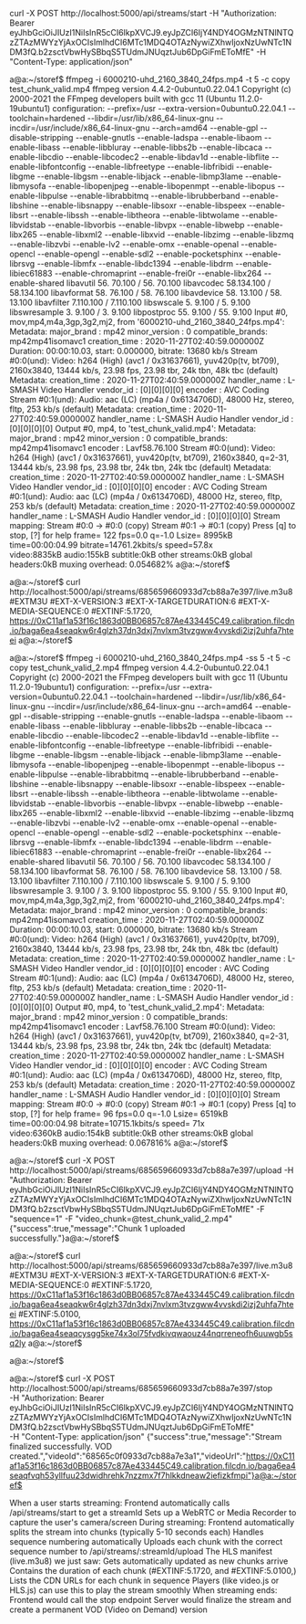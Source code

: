 curl -X POST http://localhost:5000/api/streams/start -H "Authorization: Bearer eyJhbGciOiJIUzI1NiIsInR5cCI6IkpXVCJ9.eyJpZCI6IjY4NDY4OGMzNTNlNTQzZTAzMWYzYjAxOCIsImlhdCI6MTc1MDQ4OTAzNywiZXhwIjoxNzUwNTc1NDM3fQ.b2zsctVbwHySBbqS5TUdmJNUqztJub6DpGiFmEToMfE" -H "Content-Type: application/json"






a@a:~/storef$ ffmpeg -i 6000210-uhd_2160_3840_24fps.mp4 -t 5 -c copy test_chunk_valid.mp4
ffmpeg version 4.4.2-0ubuntu0.22.04.1 Copyright (c) 2000-2021 the FFmpeg developers
  built with gcc 11 (Ubuntu 11.2.0-19ubuntu1)
  configuration: --prefix=/usr --extra-version=0ubuntu0.22.04.1 --toolchain=hardened --libdir=/usr/lib/x86_64-linux-gnu --incdir=/usr/include/x86_64-linux-gnu --arch=amd64 --enable-gpl --disable-stripping --enable-gnutls --enable-ladspa --enable-libaom --enable-libass --enable-libbluray --enable-libbs2b --enable-libcaca --enable-libcdio --enable-libcodec2 --enable-libdav1d --enable-libflite --enable-libfontconfig --enable-libfreetype --enable-libfribidi --enable-libgme --enable-libgsm --enable-libjack --enable-libmp3lame --enable-libmysofa --enable-libopenjpeg --enable-libopenmpt --enable-libopus --enable-libpulse --enable-librabbitmq --enable-librubberband --enable-libshine --enable-libsnappy --enable-libsoxr --enable-libspeex --enable-libsrt --enable-libssh --enable-libtheora --enable-libtwolame --enable-libvidstab --enable-libvorbis --enable-libvpx --enable-libwebp --enable-libx265 --enable-libxml2 --enable-libxvid --enable-libzimg --enable-libzmq --enable-libzvbi --enable-lv2 --enable-omx --enable-openal --enable-opencl --enable-opengl --enable-sdl2 --enable-pocketsphinx --enable-librsvg --enable-libmfx --enable-libdc1394 --enable-libdrm --enable-libiec61883 --enable-chromaprint --enable-frei0r --enable-libx264 --enable-shared
  libavutil      56. 70.100 / 56. 70.100
  libavcodec     58.134.100 / 58.134.100
  libavformat    58. 76.100 / 58. 76.100
  libavdevice    58. 13.100 / 58. 13.100
  libavfilter     7.110.100 /  7.110.100
  libswscale      5.  9.100 /  5.  9.100
  libswresample   3.  9.100 /  3.  9.100
  libpostproc    55.  9.100 / 55.  9.100
Input #0, mov,mp4,m4a,3gp,3g2,mj2, from '6000210-uhd_2160_3840_24fps.mp4':
  Metadata:
    major_brand     : mp42
    minor_version   : 0
    compatible_brands: mp42mp41isomavc1
    creation_time   : 2020-11-27T02:40:59.000000Z
  Duration: 00:00:10.03, start: 0.000000, bitrate: 13680 kb/s
  Stream #0:0(und): Video: h264 (High) (avc1 / 0x31637661), yuv420p(tv, bt709), 2160x3840, 13444 kb/s, 23.98 fps, 23.98 tbr, 24k tbn, 48k tbc (default)
    Metadata:
      creation_time   : 2020-11-27T02:40:59.000000Z
      handler_name    : L-SMASH Video Handler
      vendor_id       : [0][0][0][0]
      encoder         : AVC Coding
  Stream #0:1(und): Audio: aac (LC) (mp4a / 0x6134706D), 48000 Hz, stereo, fltp, 253 kb/s (default)
    Metadata:
      creation_time   : 2020-11-27T02:40:59.000000Z
      handler_name    : L-SMASH Audio Handler
      vendor_id       : [0][0][0][0]
Output #0, mp4, to 'test_chunk_valid.mp4':
  Metadata:
    major_brand     : mp42
    minor_version   : 0
    compatible_brands: mp42mp41isomavc1
    encoder         : Lavf58.76.100
  Stream #0:0(und): Video: h264 (High) (avc1 / 0x31637661), yuv420p(tv, bt709), 2160x3840, q=2-31, 13444 kb/s, 23.98 fps, 23.98 tbr, 24k tbn, 24k tbc (default)
    Metadata:
      creation_time   : 2020-11-27T02:40:59.000000Z
      handler_name    : L-SMASH Video Handler
      vendor_id       : [0][0][0][0]
      encoder         : AVC Coding
  Stream #0:1(und): Audio: aac (LC) (mp4a / 0x6134706D), 48000 Hz, stereo, fltp, 253 kb/s (default)
    Metadata:
      creation_time   : 2020-11-27T02:40:59.000000Z
      handler_name    : L-SMASH Audio Handler
      vendor_id       : [0][0][0][0]
Stream mapping:
  Stream #0:0 -> #0:0 (copy)
  Stream #0:1 -> #0:1 (copy)
Press [q] to stop, [?] for help
frame=  122 fps=0.0 q=-1.0 Lsize=    8995kB time=00:00:04.99 bitrate=14761.2kbits/s speed=57.8x    
video:8835kB audio:155kB subtitle:0kB other streams:0kB global headers:0kB muxing overhead: 0.054682%
a@a:~/storef$ 



















a@a:~/storef$ curl http://localhost:5000/api/streams/685659660933d7cb88a7e397/live.m3u8
#EXTM3U
#EXT-X-VERSION:3
#EXT-X-TARGETDURATION:6
#EXT-X-MEDIA-SEQUENCE:0
#EXTINF:5.1720,
https://0xC11af1a53f16c1863d0BB06857c87Ae433445C49.calibration.filcdn.io/baga6ea4seaqkw6r4glzh37dn3dxj7nvlxm3tvzgww4vvskdi2izj2uhfa7hteei
a@a:~/storef$ 






a@a:~/storef$ ffmpeg -i 6000210-uhd_2160_3840_24fps.mp4 -ss 5 -t 5 -c copy test_chunk_valid_2.mp4
ffmpeg version 4.4.2-0ubuntu0.22.04.1 Copyright (c) 2000-2021 the FFmpeg developers
  built with gcc 11 (Ubuntu 11.2.0-19ubuntu1)
  configuration: --prefix=/usr --extra-version=0ubuntu0.22.04.1 --toolchain=hardened --libdir=/usr/lib/x86_64-linux-gnu --incdir=/usr/include/x86_64-linux-gnu --arch=amd64 --enable-gpl --disable-stripping --enable-gnutls --enable-ladspa --enable-libaom --enable-libass --enable-libbluray --enable-libbs2b --enable-libcaca --enable-libcdio --enable-libcodec2 --enable-libdav1d --enable-libflite --enable-libfontconfig --enable-libfreetype --enable-libfribidi --enable-libgme --enable-libgsm --enable-libjack --enable-libmp3lame --enable-libmysofa --enable-libopenjpeg --enable-libopenmpt --enable-libopus --enable-libpulse --enable-librabbitmq --enable-librubberband --enable-libshine --enable-libsnappy --enable-libsoxr --enable-libspeex --enable-libsrt --enable-libssh --enable-libtheora --enable-libtwolame --enable-libvidstab --enable-libvorbis --enable-libvpx --enable-libwebp --enable-libx265 --enable-libxml2 --enable-libxvid --enable-libzimg --enable-libzmq --enable-libzvbi --enable-lv2 --enable-omx --enable-openal --enable-opencl --enable-opengl --enable-sdl2 --enable-pocketsphinx --enable-librsvg --enable-libmfx --enable-libdc1394 --enable-libdrm --enable-libiec61883 --enable-chromaprint --enable-frei0r --enable-libx264 --enable-shared
  libavutil      56. 70.100 / 56. 70.100
  libavcodec     58.134.100 / 58.134.100
  libavformat    58. 76.100 / 58. 76.100
  libavdevice    58. 13.100 / 58. 13.100
  libavfilter     7.110.100 /  7.110.100
  libswscale      5.  9.100 /  5.  9.100
  libswresample   3.  9.100 /  3.  9.100
  libpostproc    55.  9.100 / 55.  9.100
Input #0, mov,mp4,m4a,3gp,3g2,mj2, from '6000210-uhd_2160_3840_24fps.mp4':
  Metadata:
    major_brand     : mp42
    minor_version   : 0
    compatible_brands: mp42mp41isomavc1
    creation_time   : 2020-11-27T02:40:59.000000Z
  Duration: 00:00:10.03, start: 0.000000, bitrate: 13680 kb/s
  Stream #0:0(und): Video: h264 (High) (avc1 / 0x31637661), yuv420p(tv, bt709), 2160x3840, 13444 kb/s, 23.98 fps, 23.98 tbr, 24k tbn, 48k tbc (default)
    Metadata:
      creation_time   : 2020-11-27T02:40:59.000000Z
      handler_name    : L-SMASH Video Handler
      vendor_id       : [0][0][0][0]
      encoder         : AVC Coding
  Stream #0:1(und): Audio: aac (LC) (mp4a / 0x6134706D), 48000 Hz, stereo, fltp, 253 kb/s (default)
    Metadata:
      creation_time   : 2020-11-27T02:40:59.000000Z
      handler_name    : L-SMASH Audio Handler
      vendor_id       : [0][0][0][0]
Output #0, mp4, to 'test_chunk_valid_2.mp4':
  Metadata:
    major_brand     : mp42
    minor_version   : 0
    compatible_brands: mp42mp41isomavc1
    encoder         : Lavf58.76.100
  Stream #0:0(und): Video: h264 (High) (avc1 / 0x31637661), yuv420p(tv, bt709), 2160x3840, q=2-31, 13444 kb/s, 23.98 fps, 23.98 tbr, 24k tbn, 24k tbc (default)
    Metadata:
      creation_time   : 2020-11-27T02:40:59.000000Z
      handler_name    : L-SMASH Video Handler
      vendor_id       : [0][0][0][0]
      encoder         : AVC Coding
  Stream #0:1(und): Audio: aac (LC) (mp4a / 0x6134706D), 48000 Hz, stereo, fltp, 253 kb/s (default)
    Metadata:
      creation_time   : 2020-11-27T02:40:59.000000Z
      handler_name    : L-SMASH Audio Handler
      vendor_id       : [0][0][0][0]
Stream mapping:
  Stream #0:0 -> #0:0 (copy)
  Stream #0:1 -> #0:1 (copy)
Press [q] to stop, [?] for help
frame=   96 fps=0.0 q=-1.0 Lsize=    6519kB time=00:00:04.98 bitrate=10715.1kbits/s speed=  71x    
video:6360kB audio:154kB subtitle:0kB other streams:0kB global headers:0kB muxing overhead: 0.067816%
a@a:~/storef$ 









a@a:~/storef$ curl -X POST http://localhost:5000/api/streams/685659660933d7cb88a7e397/upload   -H "Authorization: Bearer eyJhbGciOiJIUzI1NiIsInR5cCI6IkpXVCJ9.eyJpZCI6IjY4NDY4OGMzNTNlNTQzZTAzMWYzYjAxOCIsImlhdCI6MTc1MDQ4OTAzNywiZXhwIjoxNzUwNTc1NDM3fQ.b2zsctVbwHySBbqS5TUdmJNUqztJub6DpGiFmEToMfE"   -F "sequence=1"   -F "video_chunk=@test_chunk_valid_2.mp4"
{"success":true,"message":"Chunk 1 uploaded successfully."}a@a:~/storef$ 










a@a:~/storef$ curl http://localhost:5000/api/streams/685659660933d7cb88a7e397/live.m3u8
#EXTM3U
#EXT-X-VERSION:3
#EXT-X-TARGETDURATION:6
#EXT-X-MEDIA-SEQUENCE:0
#EXTINF:5.1720,
https://0xC11af1a53f16c1863d0BB06857c87Ae433445C49.calibration.filcdn.io/baga6ea4seaqkw6r4glzh37dn3dxj7nvlxm3tvzgww4vvskdi2izj2uhfa7hteei
#EXTINF:5.0100,
https://0xC11af1a53f16c1863d0BB06857c87Ae433445C49.calibration.filcdn.io/baga6ea4seaqcysgg5ke74x3ol75fvdkivqwaouz44nqrreneofh6uuwgb5sq2ly
a@a:~/storef$ 

a@a:~/storef$ 



















a@a:~/storef$ curl -X POST http://localhost:5000/api/streams/685659660933d7cb88a7e397/stop \
  -H "Authorization: Bearer eyJhbGciOiJIUzI1NiIsInR5cCI6IkpXVCJ9.eyJpZCI6IjY4NDY4OGMzNTNlNTQzZTAzMWYzYjAxOCIsImlhdCI6MTc1MDQ4OTAzNywiZXhwIjoxNzUwNTc1NDM3fQ.b2zsctVbwHySBbqS5TUdmJNUqztJub6DpGiFmEToMfE" \
  -H "Content-Type: application/json"
{"success":true,"message":"Stream finalized successfully. VOD created.","videoId":"68565c0f0933d7cb88a7e3a1","videoUrl":"https://0xC11af1a53f16c1863d0BB06857c87Ae433445C49.calibration.filcdn.io/baga6ea4seaqfvqh53yllfuu23dwidhrehk7nzzmx7f7hlkkdneaw2iefizkfmpi"}a@a:~/storef$ 





















When a user starts streaming:
Frontend automatically calls /api/streams/start to get a streamId
Sets up a WebRTC or Media Recorder to capture the user's camera/screen
During streaming:
Frontend automatically splits the stream into chunks (typically 5-10 seconds each)
Handles sequence numbering automatically
Uploads each chunk with the correct sequence number to /api/streams/:streamId/upload
The HLS manifest (live.m3u8) we just saw:
Gets automatically updated as new chunks arrive
Contains the duration of each chunk (#EXTINF:5.1720, and #EXTINF:5.0100,)
Lists the CDN URLs for each chunk in sequence
Players (like video.js or HLS.js) can use this to play the stream smoothly
When streaming ends:
Frontend would call the stop endpoint
Server would finalize the stream and create a permanent VOD (Video on Demand) version
